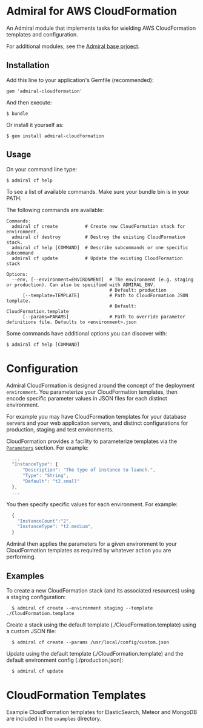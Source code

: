 # Admiral for AWS CloudFormation

An Admiral module that implements tasks for wielding AWS CloudFormation templates and configuration.

For additional modules, see the [Admiral base prjoect](https://github.com/flippyhead/admiral).

## Installation

Add this line to your application's Gemfile (recommended):

    gem 'admiral-cloudformation'

And then execute:

    $ bundle

Or install it yourself as:

    $ gem install admiral-cloudformation

## Usage

On your command line type:

    $ admiral cf help

To see a list of available commands. Make sure your bundle bin is in your PATH.

The following commands are available:

```
Commands:
  admiral cf create          # Create new CloudFormation stack for environment.
  admiral cf destroy         # Destroy the existing CloudFormation stack.
  admiral cf help [COMMAND]  # Describe subcommands or one specific subcommand
  admiral cf update          # Update the existing CloudFormation stack

Options:
  --env, [--environment=ENVIRONMENT]  # The environment (e.g. staging or production). Can also be specified with ADMIRAL_ENV.
                                      # Default: production
      [--template=TEMPLATE]           # Path to CloudFormation JSON template.
                                      # Default: CloudFormation.template
      [--params=PARAMS]               # Path to override parameter definitions file. Defaults to <environment>.json
```

Some commands have additional options you can discover with:

    $ admiral cf help [COMMAND]

# Configuration

Admiral CloudFormation is designed around the concept of the deployment `environment`. You parameterize your CloudFormation templates, then encode specific parameter values in JSON files for each distinct environment.

For example you may have CloudFormation templates for your database servers and your web application servers, and distinct configurations for production, staging and test environments.

CloudFormation provides a facility to parameterize templates via the [`Parameters`](http://docs.aws.amazon.com/AWSCloudFormation/latest/UserGuide/parameters-section-structure.html) section. For example:

```javascript
  ...
  "InstanceType": {
      "Description": "The type of instance to launch.",
      "Type": "String",
      "Default": "t2.small"
  },
  ...
```

You then specify specific values for each environment. For example:

```javascript
  {
    "InstanceCount":"2",
    "InstanceType": "t2.medium",
  }
```

Admiral then applies the parameters for a given environment to your CloudFormation templates as required by whatever action you are performing.

## Examples

To create a new CloudFormation stack (and its associated resources) using a staging configuration:

      $ admiral cf create --environment staging --template ./CloudFormation.template

Create a stack using the default template (./CloudFormation.template) using a custom JSON file:

      $ admiral cf create --params /usr/local/config/custom.json

Update using the default template (./CloudFormation.template) and the default environment config (./production.json):

      $ admiral cf update

# CloudFormation Templates

Example CloudFormation templates for ElasticSearch, Meteor and MongoDB are included in the `examples` directory.